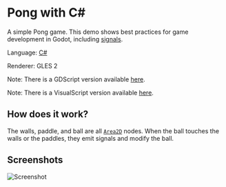 # Pong with C#

A simple Pong game. This demo shows best practices
for game development in Godot, including
[signals](https://docs.godotengine.org/en/latest/getting_started/step_by_step/signals.html).

Language: [C#](https://docs.godotengine.org/en/latest/getting_started/scripting/c_sharp/index.html)

Renderer: GLES 2

Note: There is a GDScript version available [here](https://github.com/godotengine/godot-demo-projects/tree/master/2d/pong).

Note: There is a VisualScript version available [here](https://github.com/godotengine/godot-demo-projects/tree/master/visual_script/pong).

## How does it work?

The walls, paddle, and ball are all
[`Area2D`](https://docs.godotengine.org/en/latest/classes/class_area2d.html)
nodes. When the ball touches the walls or the paddles,
they emit signals and modify the ball.

## Screenshots

![Screenshot](../../2d/pong/screenshots/pong.png)
